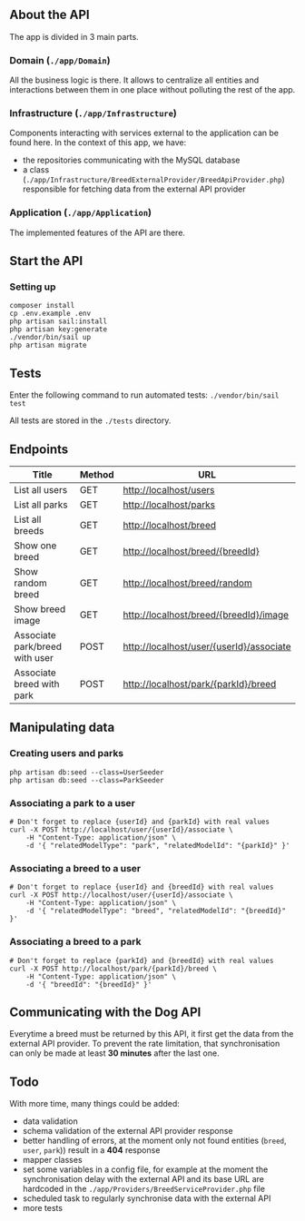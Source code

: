 ## About the API

The app is divided in 3 main parts.

### Domain (`./app/Domain`)
All the business logic is there. It allows to centralize all entities and interactions between them in one place without polluting the rest of the app.

### Infrastructure (`./app/Infrastructure`)
Components interacting with services external to the application can be found here. In the context of this app, we have:
- the repositories communicating with the MySQL database
- a class (`./app/Infrastructure/BreedExternalProvider/BreedApiProvider.php`) responsible for fetching data from the external API provider 

### Application (`./app/Application`)
The implemented features of the API are there.

## Start the API

### Setting up
```shell
composer install
cp .env.example .env
php artisan sail:install
php artisan key:generate
./vendor/bin/sail up
php artisan migrate
```

## Tests
Enter the following command to run automated tests: `./vendor/bin/sail test`

All tests are stored in the `./tests` directory.


## Endpoints
| Title                          | Method | URL                                        |
|--------------------------------|--------|--------------------------------------------|
| List all users                 | GET    | <http://localhost/users>                   |
| List all parks                 | GET    | <http://localhost/parks>                   |
| List all breeds                | GET    | <http://localhost/breed>                   |
| Show one breed                 | GET    | <http://localhost/breed/{breedId}>         |
| Show random breed              | GET    | <http://localhost/breed/random>            |
| Show breed image               | GET    | <http://localhost/breed/{breedId}/image>   |
| Associate park/breed with user | POST   | <http://localhost/user/{userId}/associate> |
| Associate breed with park      | POST   | <http://localhost/park/{parkId}/breed>     |



## Manipulating data

### Creating users and parks
```shell
php artisan db:seed --class=UserSeeder
php artisan db:seed --class=ParkSeeder
```

### Associating a park to a user
```shell
# Don't forget to replace {userId} and {parkId} with real values
curl -X POST http://localhost/user/{userId}/associate \
    -H "Content-Type: application/json" \
    -d '{ "relatedModelType": "park", "relatedModelId": "{parkId}" }'
```

### Associating a breed to a user
```shell
# Don't forget to replace {userId} and {breedId} with real values
curl -X POST http://localhost/user/{userId}/associate \
    -H "Content-Type: application/json" \
    -d '{ "relatedModelType": "breed", "relatedModelId": "{breedId}" }'
```

### Associating a breed to a park
```shell
# Don't forget to replace {parkId} and {breedId} with real values
curl -X POST http://localhost/park/{parkId}/breed \
    -H "Content-Type: application/json" \
    -d '{ "breedId": "{breedId}" }'
```

## Communicating with the Dog API
Everytime a breed must be returned by this API, it first get the data from the external API provider. To prevent the rate limitation, that synchronisation can only be made at least **30 minutes** after the last one.

## Todo
With more time, many things could be added:
- data validation
- schema validation of the external API provider response
- better handling of errors, at the moment only not found entities (`breed`, `user`, `park`)) result in a **404** response
- mapper classes 
- set some variables in a config file, for example at the moment the synchronisation delay with the external API and its base URL are hardcoded in the `./app/Providers/BreedServiceProvider.php` file
- scheduled task to regularly synchronise data with the external API
- more tests
